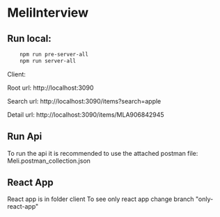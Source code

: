 # MeliInterview

## Run local:

```bash
    npm run pre-server-all
    npm run server-all
```

Client:

Root url:
http://localhost:3090

Search url:
http://localhost:3090/items?search=apple

Detail url:
http://localhost:3090/items/MLA906842945


## Run Api
To run the api it is recommended to use the attached postman file:
Meli.postman_collection.json

## React App

React app is in folder client
To see only react app change branch "only-react-app"